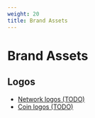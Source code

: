 ```yaml
---
weight: 20
title: Brand Assets
---
```


# Brand Assets

## Logos

- [Network logos (TODO)]()
- [Coin logos (TODO)]()
